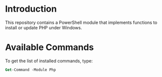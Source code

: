 # Introduction

This repository contains a PowerShell module that implements functions to install or update PHP under Windows.

# Available Commands

To get the list of installed commands, type:

```ps
Get-Command -Module Php
```
